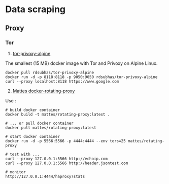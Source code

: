 # Data scraping

## Proxy

### Tor

1. [tor-privoxy-alpine](https://github.com/rdsubhas/docker-tor-privoxy-alpine)


The smallest (15 MB) docker image with Tor and Privoxy on Alpine Linux.

```
docker pull rdsubhas/tor-privoxy-alpine
docker run -d -p 8118:8118 -p 9050:9050 rdsubhas/tor-privoxy-alpine
curl --proxy localhost:8118 https://www.google.com

```

2. [Mattes docker-rotating-proxy](https://github.com/mattes/rotating-proxy)

Use :

```
# build docker container
docker build -t mattes/rotating-proxy:latest .

# ... or pull docker container
docker pull mattes/rotating-proxy:latest

# start docker container
docker run -d -p 5566:5566 -p 4444:4444 --env tors=25 mattes/rotating-proxy

# test with ...
curl --proxy 127.0.0.1:5566 http://echoip.com
curl --proxy 127.0.0.1:5566 http://header.jsontest.com

# monitor
http://127.0.0.1:4444/haproxy?stats

```
